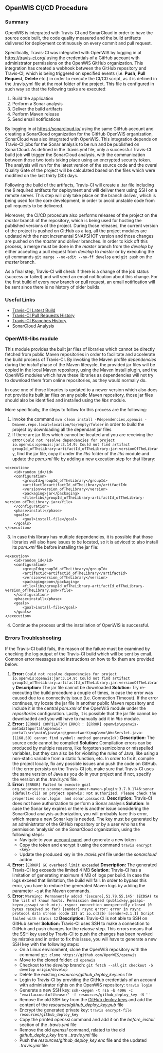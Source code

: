 ## OpenWIS CI/CD Procedure

### Summary
OpenWIS is integrated with Travis-CI and SonarCloud in order to have the source code built, the code quality measured and the build artifacts delivered for deployment continuously on every commit and pull request.

Specifically, Travis-CI was integrated with OpenWIS by logging in at https://travis-ci.org/ using the credentials of a GitHub account with administrator permissions on the OpenWIS GitHub organization. This integration has created a webhook between the GitHub repository and Travis-CI, which is being triggered on specified events (i.e. **Push**, **Pull Request**, **Delete** etc.) in order to execute the CI/CD script, as it is defined in the .travis.yml file at the root folder of the project. This file is configured in such way so that the following tasks are executed: 
1) Build the application
2) Perform a Sonar analysis
3) Deliver the build artifacts
4) Perform Maven release
5) Send email notifications

By logging in at https://sonarcloud.io/ using the same GitHub account and creating a SonarCloud organization for the GitHub OpenWIS organization, SonarCloud was also integrated with OpenWIS. This integration depends on Travis-CI jobs for the Sonar analysis to be run and be published on SonarCloud. As defined in the .travis.yml file, only a successful Travis-CI build job will trigger the SonarCloud analysis, with the communication between those two tools taking place using an encrypted security token. The analysis will run for the latest version of the source code and the overal Quality Gate of the project will be calculated based on the files which were modified on the last thirty (30) days.

Following the build of the artifacts, Travis-CI will create a .tar file including the 9 required artifacts for deployment and will deliver them using SSH on a remote server. This step will only take place on the branch _deliver_, which is being used for the core development, in order to avoid unstable code from pull requests to be delivered.

Moreover, the CI/CD procedure also performs releases of the project on the _master_ branch of the repository, which is being used for hosting the published versions of the project. During those releases, the current version of the project is pushed on GitHub as a tag, all the project modules are updated with the next incremental SNAPSHOT version and those changes are pushed on the _master_ and _deliver_ branches. 
In order to kick off this process, a merge must be done in the _master_ branch from the _develop_ by either accepting a pull request from _develop_ to _master_ or by executing the git commands `git merge --no-edit --no-ff develop` and  `git push` on the _master_ branch.

As a final step, Travis-CI will check if there is a change of the job status (success or failed) and will send an email notification about this change. For the first build of every new branch or pull request, an email notification will be sent since there is no history of older builds.

### Useful Links
- [Travis-CI Latest Build](https://travis-ci.org/github/OpenWIS/openwis/builds)
- [Travis-CI Pull Requests History](https://travis-ci.org/github/OpenWIS/openwis/pull_requests)
- [Travis-CI Branches History](https://travis-ci.org/github/OpenWIS/openwis/branches)
- [SonarCloud Analysis](https://sonarcloud.io/dashboard?id=OpenWIS_openwis)

### OpenWIS-libs module
This module provides the built jar files of libraries which cannot be directly fetched from public Maven repositories in order to facilitate and accelerate the build process of Travis-CI. By invoking the Maven profile _dependencies_ during the _install_ phase of the Maven lifecycle, the provided jar files will be copied in the local Maven repository, using the Maven install plugin, and the OpenWIS modules which have these libraries as dependencies will not try to download them from online repositories, as they would normally do.

In case one of those libraries is updated to a newer version which also does not provide its built jar files on any public Maven repository, those jar files should also be identified and installed using the _libs_ module.

More specifically, the steps to follow for this process are the following:
1) Invoke the command `mvn clean install -Pdependencies,openwis -Dmaven.repo.local=location/to/empty/folder` in order to build the project by downloading all the dependant jar files 
2) If there are jar files which cannot be located and you are receiving the error `Could not resolve dependencies for project io.openwis:openwis:jar:3.14.9: Could not find artifact groupId_ofTheLibrary:artifactId_ofTheLibrary:jar:versionOfTheLibrary`, find the jar file, copy it under the _libs_ folder of the _libs_ module and update the _pom.xml_ file by adding a new execution step for that library:
```
<execution>
    <id>random_id</id>
    <configuration>
        <groupId>groupId_ofTheLibrary</groupId>
        <artifactId>artifactId_ofTheLibrary</artifactId>
        <version>version_ofTheLibrary</version>
        <packaging>jar</packaging>
        <file>libs/groupId_ofTheLibrary-artifactId_ofTheLibrary-version_ofTheLibrary.jar</file>
    </configuration>
    <phase>install</phase>
    <goals>
        <goal>install-file</goal>
    </goals>
</execution>
```
3) In case this library has multiple dependencies, it is possible that those libraries will also have issues to be located, so it is adviced to also install its _pom.xml_ file before installing the jar file:
```
<execution>
    <id>random_id</id>
    <configuration>
        <groupId>groupId_ofTheLibrary</groupId>
        <artifactId>artifactId_ofTheLibrary</artifactId>
        <version>version_ofTheLibrary</version>
        <packaging>pom</packaging>
        <file>libs/groupId_ofTheLibrary-artifactId_ofTheLibrary-version_ofTheLibrary.pom</file>
    </configuration>
    <phase>install</phase>
    <goals>
        <goal>install-file</goal>
    </goals>
</execution>
```
4) Continue the process until the installation of OpenWIS is successful.

### Errors Troubleshooting
If the Travis-CI build fails, the reason of the failure must be examined by checking the log output of the Travis-CI build which will be sent by email. Common error messages and instructions on how to fix them are provided below:
1) **Error:** `Could not resolve dependencies for project io.openwis:openwis:jar:3.14.9: Could not find artifact groupId_ofTheLibrary:artifactId_ofTheLibrary:jar:versionOfTheLibrary`
   **Description:** The jar file cannot be downloaded
   **Solution:** Try re-executing the build procedure a couple of times, in case the error was caused due to a connectivity issue (i.e. Connection Timeout). If the error continues, try locate the jar file in another public Maven repository and include it in the central _pom.xml_ of the OpenWIS module under the _repositories_ configuration. Lastly, it is possible that the jar file cannot be downloaded and you will have to manually add it in _libs_ module. 
2) **Error:** `[ERROR] COMPILATION ERROR :
[ERROR] openwis\openwis-metadataportal\openwis-portal\src\main\java\org\geonetwork\map\wmc\WmcServlet.java:[1168,50] cannot find symbol: method generateId()`
   **Description:** The source code cannot be compiled
   **Solution:** Compilation errors can be produced by multiple reasons, like forgotten semicolons or misspelled variables, but they can also be for violating the rules of Java, like using a non-static variable from a static function, etc. In order to fix it, compile the project locally, fix any possible issues and push the code on GitHub. If the error persists on the Travis-CI job, make sure that Travis-CI uses the same version of Java as you do in your project and if not, specify the version at the _.travis.yml_ file. 
3) **Error:** `[ERROR] Failed to execute goal org.sonarsource.scanner.maven:sonar-maven-plugin:3.7.0.1746:sonar (default-cli) on project openwis: Not authorized. Please check the properties sonar.login  and sonar.password.`
   **Description:** Travis-CI does not have authorization to perform a Sonar analysis
   **Solution:** In case the Sonar key expires or there is another issue considering the SonarCloud analysis authorization, you will probably face this error, which means a new Sonar key is needed. The key must be generated by an administrator of the GitHub repository or by a user who has the permission ‘analysis’ on the SonarCloud organization, using the following steps: 
   - Navigate to your [account panel](https://sonarcloud.io/account/security/) and generate a new token
   - Copy the token and encrypt it using the command `travis encrypt <key>`
   - Update the produced key in the _.travis.yml_ file under the _sonarcloud_ addon 
4) **Error:** `[ERROR] GC overhead limit exceeded`
   **Description:** The generated Travis-CI log exceeds the limited 4 MB 
   **Solution:** Travis-CI has a limitation of generating maximum 4 MB of logs per build. In case the logs exceed that limitation, the build will fail. In order to bypass this error, you have to reduce the generated Maven logs by adding the parameter `-q` at the Maven commands.
5) **Error:** `Warning: Permanently added '[secure],51.79.55.145' (ECDSA) to the list of known hosts.
Permission denied (publickey,gssapi-keyex,gssapi-with-mic).
rsync: connection unexpectedly closed (0 bytes received so far) [sender]
rsync error: error in rsync protocol data stream (code 12) at io.c(226) [sender=3.1.1]
Script failed with status 12`
   **Description:** Travis-CI is not able to SSH on GitHub server 
   **Solution:** Travis-CI uses SSH to make a connection to GitHub and push changes for the _release_ step. This errors means that the SSH key used by Travis-CI to push the changes has been revoked by mistake and in order to fix this issue, you will have to generate a new SSH key with the following steps:
   - On a Linux environment, clone the OpenWIS repository with the command `git clone https://github.com/OpenWIS/openwis`
   - Move to the cloned folder: `cd openwis`
   - Checkout to the _develop_ branch: `git fetch --all` `git checkout -b develop origin/develop`
   - Delete the existing _resources/github_deploy_key.enc_ file
   - Login to Travis-CI by providing the GitHub credentials of an account with administrator rights on the OpenWIS repository: `travis login`
   - Generate a new SSH key: `ssh-keygen -t rsa -b 4096 -C "emailaccountoftheuser" -f resources/github_deploy_key -N ''`
   - Remove the old SSH key from the [GitHub deploy keys](https://github.com/OpenWIS/openwis/settings/keys) and add the content of the _resources/github_deploy_key.pub_ file 
   - Encrypt the generated private key: `travis encrypt-file resources/github_deploy_key`
   - Copy the printed _openssl_ command and add it on the _before_install_ section of the _.travis.yml_ file
   - Remove the old _openssl_ command, related to the old _github_deploy_key_ from ._.travis.yml_ file
   - Push the _resources/github_deploy_key.enc_ file and the updated _.travis.yml_ file